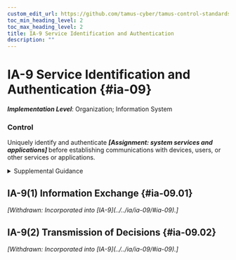 ```yaml
---
custom_edit_url: https://github.com/tamus-cyber/tamus-control-standards/tree/main/content/tamus.edu/TAMUS_profile.xml
toc_min_heading_level: 2
toc_max_heading_level: 2
title: IA-9 Service Identification and Authentication
description: ""
---
```


# IA-9 Service Identification and Authentication {#ia-09}

_**Implementation Level**_: Organization; Information System

### Control

Uniquely identify and authenticate <strong title="ia-09_odp"> <em>[Assignment: system services and applications]</em> </strong> before establishing communications with devices, users, or other services or applications.

<details>
  <summary>Supplemental Guidance</summary>

Services that may require identification and authentication include web applications using digital certificates or services or applications that query a database. Identification and authentication methods for system services and applications include information or code signing, provenance graphs, and electronic signatures that indicate the sources of services. Decisions regarding the validity of identification and authentication claims can be made by services separate from the services acting on those decisions. This can occur in distributed system architectures. In such situations, the identification and authentication decisions (instead of actual identifiers and authentication data) are provided to the services that need to act on those decisions.

</details>

## IA-9(1) Information Exchange {#ia-09.01}


<prop xmlns="http://csrc.nist.gov/ns/oscal/1.0" name="status" value="withdrawn">
               <em>[Withdrawn: Incorporated into [IA-9](../../ia/ia-09/#ia-09).]</em>
            </prop>
            

## IA-9(2) Transmission of Decisions {#ia-09.02}


<prop xmlns="http://csrc.nist.gov/ns/oscal/1.0" name="status" value="withdrawn">
               <em>[Withdrawn: Incorporated into [IA-9](../../ia/ia-09/#ia-09).]</em>
            </prop>
            

